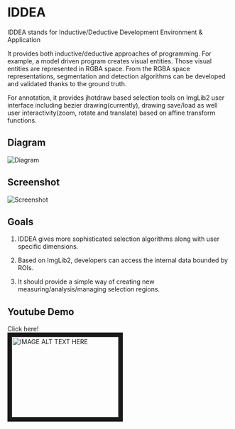 IDDEA
=====

IDDEA stands for Inductive/Deductive Development Environment &amp; Application

It provides both inductive/deductive approaches of programming.
For example, a model driven program creates visual entities. Those visual entities are represented in RGBA space.
From the RGBA space representations, segmentation and detection algorithms can be developed and validated thanks to the ground truth.

For annotation, it provides jhotdraw based selection tools on ImgLib2 user interface
including bezier drawing(currently), drawing save/load as well user
interactivity(zoom, rotate and translate) based on affine transform functions.

Diagram
--
![Diagram](https://github.com/hkmoon/IDDEA/blob/master/InteractiveDisplay/doc/IDDEA-mindmap.png?raw=true)

Screenshot
--
![Screenshot](https://github.com/hkmoon/IDDEA/blob/master/InteractiveDisplay/doc/screenshot01.png?raw=true)

Goals
------

1. IDDEA gives more sophisticated selection algorithms along with user specific dimensions.

2. Based on ImgLib2, developers can access the internal data bounded by ROIs.

3. It should provide a simple way of creating new measuring/analysis/managing selection regions.


Youtube Demo
--

Click here!<br/>
<a href="http://www.youtube.com/watch?feature=player_embedded&v=I410tC76-ws" target="_blank">
<img src="http://img.youtube.com/vi/I410tC76-ws/0.jpg" alt="IMAGE ALT TEXT HERE" width="240" height="180" border="10" />
</a>
